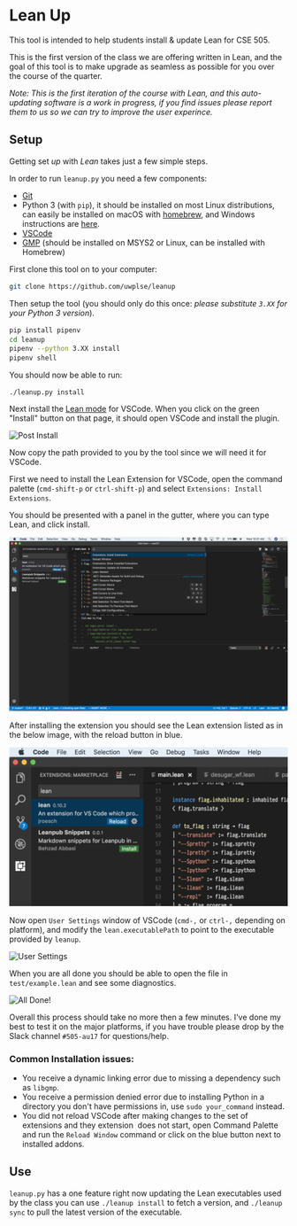 # Lean Up

This tool is intended to help students install & update Lean for CSE 505.

This is the first version of the class we are offering written in Lean,
and the goal of this tool is to make upgrade as seamless as possible for
you over the course of the quarter.

_Note: This is the first iteration of the course with Lean, and this auto-updating software is
a work in progress, if you find issues please report them to us so we can try to improve the
user experince._

## Setup
Getting set _up_ with _Lean_ takes just a few simple steps.

In order to run `leanup.py` you need a few components:

- [Git](https://git-scm.com/)
- Python 3 (with `pip`), it should be installed on most Linux distributions,
  can easily be installed on macOS with [homebrew](https://brew.sh/), and Windows instructions
  are [here](docs/windows_setup.md).
- [VSCode](https://code.visualstudio.com/)
- [GMP](https://gmplib.org/) (should be installed on MSYS2 or Linux, can be installed with Homebrew)

First clone this tool on to your computer:
```bash
git clone https://github.com/uwplse/leanup
```

Then setup the tool (you should only do this once: *please substitute `3.XX` for your Python 3 version*).

```bash
pip install pipenv
cd leanup
pipenv --python 3.XX install
pipenv shell
```

You should now be able to run:

```
./leanup.py install
```

Next install the [Lean
mode](https://marketplace.visualstudio.com/items?itemName=jroesch.lean) for
VSCode.  When you click on the green "Install" button on that page, it
should open VSCode and install the plugin.

![Post Install](/images/post_install.png)

Now copy the path provided to you by the tool since we will need it for VSCode.

First we need to install the Lean Extension for VSCode, open the command palette (`cmd-shift-p` or `ctrl-shift-p`) and select `Extensions: Install Extensions`.

You should be presented with a panel in the gutter, where you can type Lean, and click install.

![Extension Install](images/ext_window.png)

After installing the extension you should see the Lean extension listed as in the below image, with the
reload button in blue.

![Extension Installed](images/lean_extension_installed.png)

Now open `User Settings` window of VSCode (`cmd-,` or `ctrl-,` depending on platform),
and modify the `lean.executablePath` to point to the executable provided by `leanup`.

![User Settings](/images/settings.png)

When you are all done you should be able to open the file in `test/example.lean` and see some diagnostics.

![All Done!](/images/all_done.png)

Overall this process should take no more then a few minutes. I've done my best to test it on the major
platforms, if you have trouble please drop by the Slack channel `#505-au17` for questions/help.

### Common Installation issues:

- You receive a dynamic linking error due to missing a dependency such as `libgmp`.
- You receive a permission denied error due to installing Python in a directory you don't
  have permissions in, use `sudo your_command` instead.
- You did not reload VSCode after making changes to the set of extensions and they extension
  does not start, open Command Palette and run the `Reload Window` command or click on the blue
  button next to installed addons.

## Use

`leanup.py` has a one feature right now updating the Lean executables used by the class you can use `./leanup install`
to fetch a version, and `./leanup sync` to pull the latest version of the executable.
